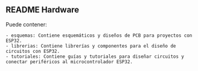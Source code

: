 ## README Hardware

Puede contener:

    - esquemas: Contiene esquemáticos y diseños de PCB para proyectos con ESP32.
    - librerias: Contiene librerías y componentes para el diseño de circuitos con ESP32.
    - tutoriales: Contiene guías y tutoriales para diseñar circuitos y conectar periféricos al microcontrolador ESP32.
